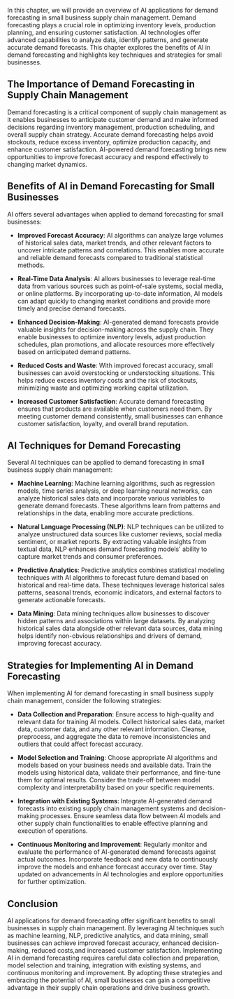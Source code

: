 
In this chapter, we will provide an overview of AI applications for demand forecasting in small business supply chain management. Demand forecasting plays a crucial role in optimizing inventory levels, production planning, and ensuring customer satisfaction. AI technologies offer advanced capabilities to analyze data, identify patterns, and generate accurate demand forecasts. This chapter explores the benefits of AI in demand forecasting and highlights key techniques and strategies for small businesses.

The Importance of Demand Forecasting in Supply Chain Management
-------------------------------------------------------------------

Demand forecasting is a critical component of supply chain management as it enables businesses to anticipate customer demand and make informed decisions regarding inventory management, production scheduling, and overall supply chain strategy. Accurate demand forecasting helps avoid stockouts, reduce excess inventory, optimize production capacity, and enhance customer satisfaction. AI-powered demand forecasting brings new opportunities to improve forecast accuracy and respond effectively to changing market dynamics.

Benefits of AI in Demand Forecasting for Small Businesses
-------------------------------------------------------------

AI offers several advantages when applied to demand forecasting for small businesses:

* **Improved Forecast Accuracy**: AI algorithms can analyze large volumes of historical sales data, market trends, and other relevant factors to uncover intricate patterns and correlations. This enables more accurate and reliable demand forecasts compared to traditional statistical methods.

* **Real-Time Data Analysis**: AI allows businesses to leverage real-time data from various sources such as point-of-sale systems, social media, or online platforms. By incorporating up-to-date information, AI models can adapt quickly to changing market conditions and provide more timely and precise demand forecasts.

* **Enhanced Decision-Making**: AI-generated demand forecasts provide valuable insights for decision-making across the supply chain. They enable businesses to optimize inventory levels, adjust production schedules, plan promotions, and allocate resources more effectively based on anticipated demand patterns.

* **Reduced Costs and Waste**: With improved forecast accuracy, small businesses can avoid overstocking or understocking situations. This helps reduce excess inventory costs and the risk of stockouts, minimizing waste and optimizing working capital utilization.

* **Increased Customer Satisfaction**: Accurate demand forecasting ensures that products are available when customers need them. By meeting customer demand consistently, small businesses can enhance customer satisfaction, loyalty, and overall brand reputation.

AI Techniques for Demand Forecasting
----------------------------------------

Several AI techniques can be applied to demand forecasting in small business supply chain management:

* **Machine Learning**: Machine learning algorithms, such as regression models, time series analysis, or deep learning neural networks, can analyze historical sales data and incorporate various variables to generate demand forecasts. These algorithms learn from patterns and relationships in the data, enabling more accurate predictions.

* **Natural Language Processing (NLP)**: NLP techniques can be utilized to analyze unstructured data sources like customer reviews, social media sentiment, or market reports. By extracting valuable insights from textual data, NLP enhances demand forecasting models' ability to capture market trends and consumer preferences.

* **Predictive Analytics**: Predictive analytics combines statistical modeling techniques with AI algorithms to forecast future demand based on historical and real-time data. These techniques leverage historical sales patterns, seasonal trends, economic indicators, and external factors to generate actionable forecasts.

* **Data Mining**: Data mining techniques allow businesses to discover hidden patterns and associations within large datasets. By analyzing historical sales data alongside other relevant data sources, data mining helps identify non-obvious relationships and drivers of demand, improving forecast accuracy.

Strategies for Implementing AI in Demand Forecasting
--------------------------------------------------------

When implementing AI for demand forecasting in small business supply chain management, consider the following strategies:

* **Data Collection and Preparation**: Ensure access to high-quality and relevant data for training AI models. Collect historical sales data, market data, customer data, and any other relevant information. Cleanse, preprocess, and aggregate the data to remove inconsistencies and outliers that could affect forecast accuracy.

* **Model Selection and Training**: Choose appropriate AI algorithms and models based on your business needs and available data. Train the models using historical data, validate their performance, and fine-tune them for optimal results. Consider the trade-off between model complexity and interpretability based on your specific requirements.

* **Integration with Existing Systems**: Integrate AI-generated demand forecasts into existing supply chain management systems and decision-making processes. Ensure seamless data flow between AI models and other supply chain functionalities to enable effective planning and execution of operations.

* **Continuous Monitoring and Improvement**: Regularly monitor and evaluate the performance of AI-generated demand forecasts against actual outcomes. Incorporate feedback and new data to continuously improve the models and enhance forecast accuracy over time. Stay updated on advancements in AI technologies and explore opportunities for further optimization.

Conclusion
----------

AI applications for demand forecasting offer significant benefits to small businesses in supply chain management. By leveraging AI techniques such as machine learning, NLP, predictive analytics, and data mining, small businesses can achieve improved forecast accuracy, enhanced decision-making, reduced costs,and increased customer satisfaction. Implementing AI in demand forecasting requires careful data collection and preparation, model selection and training, integration with existing systems, and continuous monitoring and improvement. By adopting these strategies and embracing the potential of AI, small businesses can gain a competitive advantage in their supply chain operations and drive business growth.
